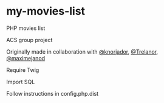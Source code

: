 # my-movies-list
PHP movies list

ACS group project

Originally made in collaboration with [@knorjador](https://github.com/knorjador), [@Trelanor](https://github.com/Trelanor), [@maximejanod](https://github.com/maximejanod)

Require Twig

Import SQL

Follow instructions in config.php.dist


